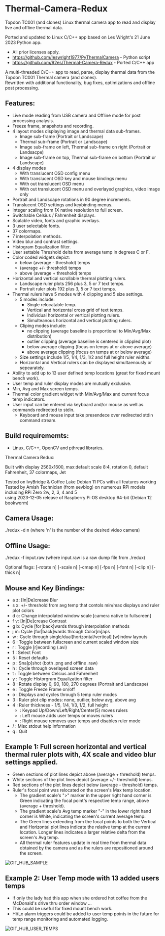 # Thermal-Camera-Redux
 Topdon TC001 (and clones) Linux thermal camera app to read and display live and offline thermal data.<br />

Ported and updated to Linux C/C++ app based on Les Wright's 21 June 2023 Python app.<br />
  - All prior licenses apply.<br />
  - https://github.com/leswright1977/PyThermalCamera - Python script <br />
  - https://github.com/92es/Thermal-Camera-Redux     - Ported C/C++ app <br />

  
  
A multi-threaded C/C++ app to read, parse, display thermal data from the Topdon TC001 Thermal camera (and clones).<br />
Rewritten with additional functionality, bug fixes, optimizations and offline post processing.<br />

## Features:
- Live mode reading from USB camera and Offline mode for post processing analysis.
- Freeze frame, snapshots and recording.
- 4 layout modes displaying image and thermal data sub-frames.
  - Image sub-frame (Portrait or Landscape)
  - Thermal sub-frame (Portrait or Landscape)
  - Image sub-frame on left, Thermal sub-frame on right (Portrait or Landsacpe)
  - Image sub-frame on top, Thermal sub-frame on bottom (Portrait or Landscape)
- 4 display modes
  - With translucent OSD config menu
  - With translucent OSD key and mouse bindings menu
  - With out translucent OSD menu
  - With out translucent OSD menu and overlayed graphics, video image only
- Portrait and Landscape rotations in 90 degree increments.
- Translucent OSD settings and keybinding menus.
- Integer scaling from 1X native resolution to full screen.
- Switchable Celsius / Fahrenheit displays.
- Scalable video, fonts and graphic overlays.
- 3 user selectable fonts.
- 37 colormaps.
- 7 interpolation methods.
- Video blur and contrast settings.
- Histogram Equalization filter.
- User settable Threshold delta from average temp in degrees C or F.
- Color coded widgets depict:
  -  below (average - threshold) temps
  -  (average +/- threshold) temps
  -  above (average + threshold) temps
- Horizontal and vertical scrollable thermal plotting rulers.
  - Landscape ruler plots 256 plus 3, 5 or 7 text temps.
  - Portrait ruler plots 192 plus 3, 5 or 7 text temps.
- Thermal rulers have 5 modes with 4 clipping and 5 size settings.
  - 5 modes include:
    - Single relocatable temp.
    - Vertical and horizontal cross grid of text temps.
    - Individual horizontal or vertical plotting rulers.
    - Simulteanous horizontal and vertical plotting rulers.  
  - Cliping modes include:
    - no clipping (average baseline is proportional to Min/Avg/Max distribution)
    - outlier clipping (average baseline is centered in clippled plot)
    - below average clipping (focus on temps at or above average)
    - above average clipping (focus on temps at or below average)
  - Size settings include 1/5, 1/4, 1/3, 1/2 and full height ruler widths.
  - Horizontal and Vertical rulers can be displayed simultaenously or sepearately.
- Ability to add up to 13 user defined temp locations (great for fixed mount bench work).
- User temp and ruler display modes are mutually exclusive.
- Min, Avg and Max screen temps.
- Thermal color gradient widget with Min/Avg/Max and current focus temp indicators.
- User input can be entered via keyboard and/or mouse as well as commands redirected to stdin.
  -  Keyboard and mouse input take presendece over redirected stdin command stream.

## Build requirememts:
-  Linux, C/C++, OpenCV and pthread libraries.

Thermal Camera Redux:
	
Built with display 2560x1600, max:default scale 8:4, rotation 0, default Fahrenheit, 37 colormaps, Jet<br />

Tested on IvyBridge & Coffee Lake Debian 11 PCs with all features working<br />
Tested by Amish Technician (from eevblog) on numerous RPi models including RPi Zero 2w, 2, 3, 4 and 5<br />
    using 2023-12-05 release of Raspberry Pi OS desktop 64-bit (Debian 12 bookworm)<br />

## Camera Usage: <br />
  ./redux -d n (where 'n' is the number of the desired video camera)<br />

## Offline Usage: <br />
  ./redux -f input.raw (where input.raw is a raw dump file from ./redux)<br />

Optional flags: [-rotate n] [-scale n] [-cmap n] [-fps n] [-font n] [-clip n] [-thick n]<br />

## Mouse and Key Bindings:<br />

- a z: [In|De]crease Blur <br />
- s x: +/- threshold from avg temp that contols min/max displays and ruler plot colors<br />
- d c: Change interpolated window scale [camera native to fullscreen]<br />
- f v: [In|De]crease Contrast<br />
- g b: Cycle [for|back]wards through interpolation methods<br />
- j m: Cycle [for|back]wards through Color[m]aps<br />
- w  : Cycle through single/dual[horizontal/vertical] [w]indow layouts<br />
- 6  : Toggle between fullscreen and current scaled window size<br />
- r  : Toggle [r]ecording (.avi)<br />
- 1  : Select Font<br />
- 5  : Reset defaults<br />
- p  : Sna[p]shot (both .png and offline .raw)<br />
- h  : Cycle through overlayed screen data<br />
- t  : Toggle between Celsius and Fahrenheit <br />
- y  : Toggle Historgram Equalization filter <br />
- 8  : Rotate display 0, 90, 180, 270 degrees (Portrait and Landscape)<br />
- e  : Toggle Freeze Frame on/off<br />
- o  : Displays and cycles through 5 temp ruler modes<br />
- 3  : Ruler plot clip modes: none, outlier, below avg, above avg<br />
- 4  : Ruler thickness - 1/5, 1/4, 1/3, 1/2, full height<br />
  -   : Keypad Up/Down/Left/Right/Center(5) moves rulers<br />
  -   : Left mouse adds user temps or moves rulers<br />
  -   : Right mouse removes user temps and disables ruler mode<br />
- / : Misc stdout help information<br />
- q  : Quit<br />

## Example 1:  Full screen horizontal and vertical thermal ruler plots with, 4X scale and video blur settings applied.
  - Green sections of plot lines depict above (average + threshold) temps.
  - White sections of the plot lines depict (average +/- threshold) temps.
  - Red sections of the plot lines depict below (average - threshold) temps.
  - Ruler's focal point was relocated on the screen's Max temp location.<br />
    - The gradient scale's ">" marker in the upper right hand corner is Green indicating the focal point's respective temp range, above (average + threshold).<br />
    - The gradient scale's Avg temp marker "-" in the lower right hand corner is White, indicating the screen's current average temp.<br />
    - The Green lines extending from the focal points to both the Vertical and Horizontal plot lines indicate the relative temp at the current location.  Longer lines indicates a larger relative delta from the screen's Avg temp. <br />
    - All thermal ruler features update in real time from thermal data obtained by the camera and as the rulers are repositioned around the screen.

![GIT_HUB_SAMPLE](https://github.com/92es/Thermal-Camera-Redux/assets/76127081/777691ef-8e49-4cb7-9c45-f54b4627b086)

## Example 2: User Temp mode with 13 added users temps
  - If only the lady had this app when she ordered hot coffee from the McDonald's drive thru order window ...
  - This could be useful for fixed mount bench work.
  - Hi/Lo alarm triggers could be added to user temp points in the future for temp range monitoring and automated logging.

![GIT_HUB_USER_TEMPS](https://github.com/92es/Thermal-Camera-Redux/assets/76127081/0d37e539-a657-4fad-bf3b-73ffe86100be)



